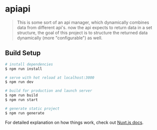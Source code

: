 # apiapi

> This is some sort of an api manager, which dynamically combines data from different api's. now the api expects to 
> return data in a set structure, the goal of this project is to structure the returned data dynamically 
> (more "configurable") as well.

## Build Setup

``` bash
# install dependencies
$ npm run install

# serve with hot reload at localhost:3000
$ npm run dev

# build for production and launch server
$ npm run build
$ npm run start

# generate static project
$ npm run generate
```

For detailed explanation on how things work, check out [Nuxt.js docs](https://nuxtjs.org).
